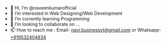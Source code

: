 - 👋 Hi, I’m @naveenkumarofficial
- 👀 I’m interested in Web Designing/Web Development
- 🌱 I’m currently learning Programming
- 💞️ I’m looking to collaborate on ...
- 📫 How to reach me : Email- navi.businessyt@gmail.com or Whatsapp- <a href="https://wa.me/+919532404834">+919532404834</a>

<!---
naveenkumarofficial/naveenkumarofficial is a ✨ special ✨ repository because its `README.md` (this file) appears on your GitHub profile.
You can click the Preview link to take a look at your changes.
--->
